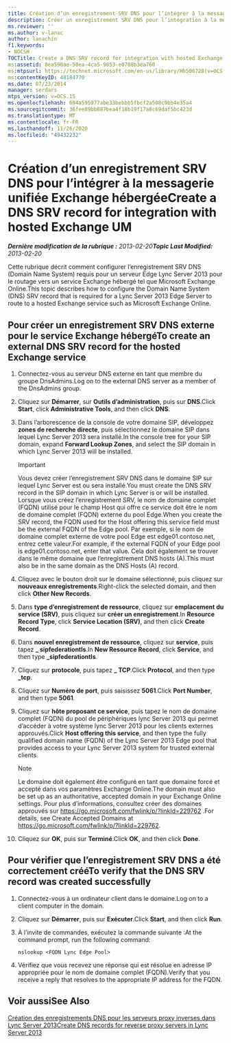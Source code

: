 ```yaml
---
title: Création d’un enregistrement SRV DNS pour l’intégrer à la messagerie unifiée Exchange hébergée
description: Créer un enregistrement SRV DNS pour l’intégration à la messagerie unifiée Exchange hébergée.
ms.reviewer: ''
ms.author: v-lanac
author: lanachin
f1.keywords:
- NOCSH
TOCTitle: Create a DNS SRV record for integration with hosted Exchange UM
ms:assetid: 8ea590ae-58ea-4ca5-9853-e0708b3ea760
ms:mtpsurl: https://technet.microsoft.com/en-us/library/Hh500728(v=OCS.15)
ms:contentKeyID: 48184770
ms.date: 07/23/2014
manager: serdars
mtps_version: v=OCS.15
ms.openlocfilehash: 694a595977abe33bebbb5fbcf2a508c9bb4e35a4
ms.sourcegitcommit: 36fee89bb887bea4f18b19f17a8c69daf5bc423d
ms.translationtype: MT
ms.contentlocale: fr-FR
ms.lasthandoff: 11/26/2020
ms.locfileid: "49432232"
---
```

# <a name="create-a-dns-srv-record-for-integration-with-hosted-exchange-um"></a><span data-ttu-id="ecc3a-103">Création d’un enregistrement SRV DNS pour l’intégrer à la messagerie unifiée Exchange hébergée</span><span class="sxs-lookup"><span data-stu-id="ecc3a-103">Create a DNS SRV record for integration with hosted Exchange UM</span></span>

<div data-xmlns="http://www.w3.org/1999/xhtml">

<div class="topic" data-xmlns="http://www.w3.org/1999/xhtml" data-msxsl="urn:schemas-microsoft-com:xslt" data-cs="https://msdn.microsoft.com/">

<div data-asp="https://msdn2.microsoft.com/asp">



</div>

<div id="mainSection">

<div id="mainBody"><span data-ttu-id="ecc3a-104">

<span> </span></span><span class="sxs-lookup"><span data-stu-id="ecc3a-104">

<span> </span></span></span>

<span data-ttu-id="ecc3a-105">_**Dernière modification de la rubrique :** 2013-02-20_</span><span class="sxs-lookup"><span data-stu-id="ecc3a-105">_**Topic Last Modified:** 2013-02-20_</span></span>

<span data-ttu-id="ecc3a-106">Cette rubrique décrit comment configurer l’enregistrement SRV DNS (Domain Name System) requis pour un serveur Edge Lync Server 2013 pour le routage vers un service Exchange hébergé tel que Microsoft Exchange Online.</span><span class="sxs-lookup"><span data-stu-id="ecc3a-106">This topic describes how to configure the Domain Name System (DNS) SRV record that is required for a Lync Server 2013 Edge Server to route to a hosted Exchange service such as Microsoft Exchange Online.</span></span>

<div>

## <a name="to-create-an-external-dns-srv-record-for-the-hosted-exchange-service"></a><span data-ttu-id="ecc3a-107">Pour créer un enregistrement SRV DNS externe pour le service Exchange hébergé</span><span class="sxs-lookup"><span data-stu-id="ecc3a-107">To create an external DNS SRV record for the hosted Exchange service</span></span>

1.  <span data-ttu-id="ecc3a-108">Connectez-vous au serveur DNS externe en tant que membre du groupe DnsAdmins.</span><span class="sxs-lookup"><span data-stu-id="ecc3a-108">Log on to the external DNS server as a member of the DnsAdmins group.</span></span>

2.  <span data-ttu-id="ecc3a-109">Cliquez sur **Démarrer**, sur **Outils d’administration**, puis sur **DNS**.</span><span class="sxs-lookup"><span data-stu-id="ecc3a-109">Click **Start**, click **Administrative Tools**, and then click **DNS**.</span></span>

3.  <span data-ttu-id="ecc3a-110">Dans l’arborescence de la console de votre domaine SIP, développez **zones de recherche directe**, puis sélectionnez le domaine SIP dans lequel Lync Server 2013 sera installé.</span><span class="sxs-lookup"><span data-stu-id="ecc3a-110">In the console tree for your SIP domain, expand **Forward Lookup Zones**, and select the SIP domain in which Lync Server 2013 will be installed.</span></span>
    
    <div>
    

    > [!IMPORTANT]
    > <span data-ttu-id="ecc3a-111">Vous devez créer l’enregistrement SRV DNS dans le domaine SIP sur lequel Lync Server est ou sera installé.</span><span class="sxs-lookup"><span data-stu-id="ecc3a-111">You must create the DNS SRV record in the SIP domain in which Lync Server is or will be installed.</span></span> <span data-ttu-id="ecc3a-112">Lorsque vous créez l’enregistrement SRV, le nom de domaine complet (FQDN) utilisé pour le champ Host qui offre ce service doit être le nom de domaine complet (FQDN) externe du pool Edge.</span><span class="sxs-lookup"><span data-stu-id="ecc3a-112">When you create the SRV record, the FQDN used for the Host offering this service field must be the external FQDN of the Edge pool.</span></span> <span data-ttu-id="ecc3a-113">Par exemple, si le nom de domaine complet externe de votre pool Edge est edge01.contoso.net, entrez cette valeur.</span><span class="sxs-lookup"><span data-stu-id="ecc3a-113">For example, if the external FQDN of your Edge pool is edge01.contoso.net, enter that value.</span></span> <span data-ttu-id="ecc3a-114">Cela doit également se trouver dans le même domaine que l’enregistrement DNS hosts (A).</span><span class="sxs-lookup"><span data-stu-id="ecc3a-114">This must also be in the same domain as the DNS Hosts (A) record.</span></span>

    
    </div>

4.  <span data-ttu-id="ecc3a-115">Cliquez avec le bouton droit sur le domaine sélectionné, puis cliquez sur **nouveaux enregistrements**.</span><span class="sxs-lookup"><span data-stu-id="ecc3a-115">Right-click the selected domain, and then click **Other New Records**.</span></span>

5.  <span data-ttu-id="ecc3a-116">Dans **type d’enregistrement de ressource**, cliquez sur **emplacement du service (SRV)**, puis cliquez sur **créer un enregistrement**.</span><span class="sxs-lookup"><span data-stu-id="ecc3a-116">In **Resource Record Type**, click **Service Location (SRV)**, and then click **Create Record**.</span></span>

6.  <span data-ttu-id="ecc3a-117">Dans **nouvel enregistrement de ressource**, cliquez sur **service**, puis tapez **\_ sipfederationtls**.</span><span class="sxs-lookup"><span data-stu-id="ecc3a-117">In **New Resource Record**, click **Service**, and then type **\_sipfederationtls**.</span></span>

7.  <span data-ttu-id="ecc3a-118">Cliquez sur **protocole**, puis tapez **\_ TCP**.</span><span class="sxs-lookup"><span data-stu-id="ecc3a-118">Click **Protocol**, and then type **\_tcp**.</span></span>

8.  <span data-ttu-id="ecc3a-119">Cliquez sur **Numéro de port**, puis saisissez **5061**.</span><span class="sxs-lookup"><span data-stu-id="ecc3a-119">Click **Port Number**, and then type **5061**.</span></span>

9.  <span data-ttu-id="ecc3a-120">Cliquez sur **hôte proposant ce service**, puis tapez le nom de domaine complet (FQDN) du pool de périphériques lync Server 2013 qui permet d’accéder à votre système lync Server 2013 pour les clients externes approuvés.</span><span class="sxs-lookup"><span data-stu-id="ecc3a-120">Click **Host offering this service**, and then type the fully qualified domain name (FQDN) of the Lync Server 2013 Edge pool that provides access to your Lync Server 2013 system for trusted external clients.</span></span>
    
    <div>
    

    > [!NOTE]
    > <span data-ttu-id="ecc3a-121">Le domaine doit également être configuré en tant que domaine forcé et accepté dans vos paramètres Exchange Online.</span><span class="sxs-lookup"><span data-stu-id="ecc3a-121">The domain must also be set up as an authoritative, accepted domain in your Exchange Online settings.</span></span> <span data-ttu-id="ecc3a-122">Pour plus d’informations, consultez créer des domaines approuvés sur <A href="https://go.microsoft.com/fwlink/p/?linkid=229762">https://go.microsoft.com/fwlink/p/?linkId=229762</A> .</span><span class="sxs-lookup"><span data-stu-id="ecc3a-122">For details, see Create Accepted Domains at <A href="https://go.microsoft.com/fwlink/p/?linkid=229762">https://go.microsoft.com/fwlink/p/?linkId=229762</A>.</span></span>

    
    </div>

10. <span data-ttu-id="ecc3a-123">Cliquez sur **OK**, puis sur **Terminé**.</span><span class="sxs-lookup"><span data-stu-id="ecc3a-123">Click **OK**, and then click **Done**.</span></span>

</div>

<div>

## <a name="to-verify-that-the-dns-srv-record-was-created-successfully"></a><span data-ttu-id="ecc3a-124">Pour vérifier que l’enregistrement SRV DNS a été correctement créé</span><span class="sxs-lookup"><span data-stu-id="ecc3a-124">To verify that the DNS SRV record was created successfully</span></span>

1.  <span data-ttu-id="ecc3a-125">Connectez-vous à un ordinateur client dans le domaine.</span><span class="sxs-lookup"><span data-stu-id="ecc3a-125">Log on to a client computer in the domain.</span></span>

2.  <span data-ttu-id="ecc3a-126">Cliquez sur **Démarrer**, puis sur **Exécuter**.</span><span class="sxs-lookup"><span data-stu-id="ecc3a-126">Click **Start**, and then click **Run**.</span></span>

3.  <span data-ttu-id="ecc3a-127">À l’invite de commandes, exécutez la commande suivante :</span><span class="sxs-lookup"><span data-stu-id="ecc3a-127">At the command prompt, run the following command:</span></span>
    
        nslookup <FQDN Lync Edge Pool>

4.  <span data-ttu-id="ecc3a-128">Vérifiez que vous recevez une réponse qui est résolue en adresse IP appropriée pour le nom de domaine complet (FQDN).</span><span class="sxs-lookup"><span data-stu-id="ecc3a-128">Verify that you receive a reply that resolves to the appropriate IP address for the FQDN.</span></span>

</div>

<div>

## <a name="see-also"></a><span data-ttu-id="ecc3a-129">Voir aussi</span><span class="sxs-lookup"><span data-stu-id="ecc3a-129">See Also</span></span>


[<span data-ttu-id="ecc3a-130">Création des enregistrements DNS pour les serveurs proxy inverses dans Lync Server 2013</span><span class="sxs-lookup"><span data-stu-id="ecc3a-130">Create DNS records for reverse proxy servers in Lync Server 2013</span></span>](lync-server-2013-create-dns-records-for-reverse-proxy-servers.md)  
  

<span data-ttu-id="ecc3a-131"></div>

</div>

<span> </span>

</div>

</div>

</span><span class="sxs-lookup"><span data-stu-id="ecc3a-131"></div>

</div>

<span> </span>

</div>

</div>

</span></span></div>

